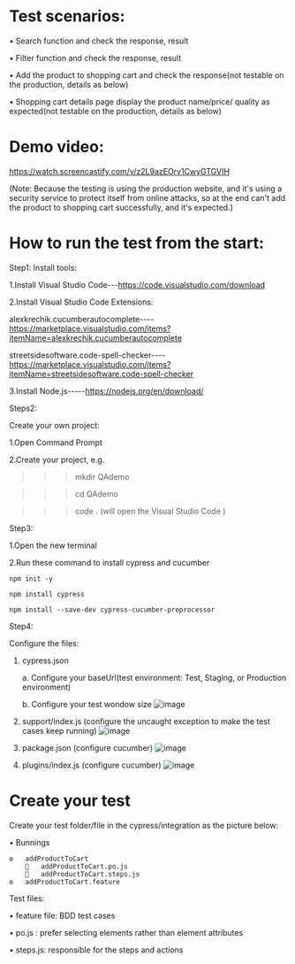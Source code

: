 # Test scenarios:
•   	Search function and check the response, result

•	    Filter function and check the response, result

•	    Add the product to shopping cart and check the response(not testable on the production, details as below)

•	    Shopping cart details page display the product name/price/ quality as expected(not testable on the production, details as below)

# Demo video:
https://watch.screencastify.com/v/z2L9azEOrv1CwyGTGVIH

(Note: Because the testing is using the production website, and it's using a security service to protect itself from online attacks, so at the end can't add the product to shopping cart successfully, and it's expected.)

# How to run the test from the start:

Step1:
Install tools:

1.Install Visual Studio Code---https://code.visualstudio.com/download

2.Install Visual Studio Code Extensions:

   alexkrechik.cucumberautocomplete----https://marketplace.visualstudio.com/items?itemName=alexkrechik.cucumberautocomplete 
   
   streetsidesoftware.code-spell-checker----https://marketplace.visualstudio.com/items?itemName=streetsidesoftware.code-spell-checker
   
3.Install Node.js-----https://nodejs.org/en/download/

Steps2:

Create your own project:

1.Open Command Prompt

2.Create your project, e.g. 

>>>mkdir QAdemo

>>>cd QAdemo

>>>code .
(will open the Visual Studio Code )

Step3:

1.Open the new terminal

2.Run these command to install cypress and cucumber

  	npm init -y
  
  	npm install cypress
  
  	npm install --save-dev cypress-cucumber-preprocessor

Step4:

Configure the files:

1.	cypress.json 
    
     a.	Configure your baseUrl(test environment: Test, Staging, or Production environment)
     
     b.	Configure your test wondow size
     ![image](https://user-images.githubusercontent.com/95558525/149648617-3b412481-ba29-4264-a854-d1968a51b8ca.png)
2.	support/index.js (configure the uncaught exception to make the test cases keep running)
	![image](https://user-images.githubusercontent.com/95558525/149648635-b59c9e25-125a-4acd-947b-e6d4102b6bdd.png)
    
3.	package.json (configure cucumber) 
 ![image](https://user-images.githubusercontent.com/95558525/149648652-72c5b666-57ed-4f25-9aac-a77332234156.png)
4.	plugins/index.js (configure cucumber) 
![image](https://user-images.githubusercontent.com/95558525/149648659-c7d9c569-e17e-47c3-8ac8-f071be36e2c3.png)


# Create your test

Create your test folder/file in the cypress/integration as the picture below: 

•	Bunnings

    o	addProductToCart
        	addProductToCart.po.js
        	addProductToCart.steps.js
    o	addProductToCart.feature

Test files:

•	feature file: BDD test cases

•	po.js : prefer selecting elements rather than element attributes

•	steps.js: responsible for the steps and actions
